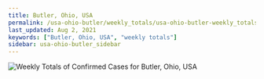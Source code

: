 ```yaml
---
title: Butler, Ohio, USA
permalink: /usa-ohio-butler/weekly_totals/usa-ohio-butler-weekly_totals.html
last_updated: Aug 2, 2021
keywords: ["Butler, Ohio, USA", "weekly totals"]
sidebar: usa-ohio-butler_sidebar
---
```


![Weekly Totals of Confirmed Cases for Butler, Ohio, USA](/covid_tracker/images/graphs/usa-ohio-butler-weekly_totals_graph.png)
